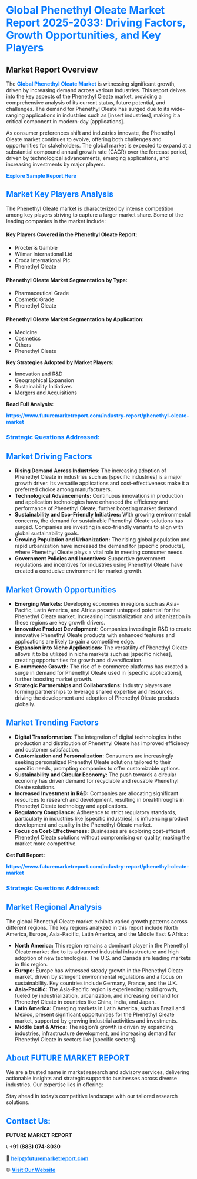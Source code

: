 <h1 style="color: #007BFF;">Global Phenethyl Oleate Market Report 2025-2033: Driving Factors, Growth Opportunities, and Key Players</h1>

<section id="overview">
<h2>Market Report Overview</h2>
<p>The <a href="https://www.futuremarketreport.com/industry-report/phenethyl-oleate-market" style="color: #007BFF; text-decoration: none;"><strong>Global Phenethyl Oleate Market</strong></a> is witnessing significant growth, driven by increasing demand across various industries. This report delves into the key aspects of the Phenethyl Oleate market, providing a comprehensive analysis of its current status, future potential, and challenges. The demand for Phenethyl Oleate has surged due to its wide-ranging applications in industries such as [insert industries], making it a critical component in modern-day [applications].</p>
<p>As consumer preferences shift and industries innovate, the Phenethyl Oleate market continues to evolve, offering both challenges and opportunities for stakeholders. The global market is expected to expand at a substantial compound annual growth rate (CAGR) over the forecast period, driven by technological advancements, emerging applications, and increasing investments by major players.</p>
</section>

<section id="overview">
<p><a href="https://www.futuremarketreport.com/request-sample/reportId=98857" style="color: #007BFF; text-decoration: none;"><strong>Explore Sample Report Here</strong></a></p>
</section>

<section id="key-players">
<h2 style="color: #007BFF;">Market Key Players Analysis</h2>
<p>The Phenethyl Oleate market is characterized by intense competition among key players striving to capture a larger market share. Some of the leading companies in the market include:</p>
<h4>Key Players Covered in the Phenethyl Oleate Report:</h4>
<ul><li>Procter &amp; Gamble</li><li>Wilmar International Ltd</li><li>Croda International Plc</li><li>Phenethyl Oleate</li></ul>
<h4>Phenethyl Oleate Market Segmentation by Type:</h4>
<ul><li>Pharmaceutical Grade</li><li>Cosmetic Grade</li><li>Phenethyl Oleate</li></ul>

<h4>Phenethyl Oleate Market Segmentation by Application:</h4>
<ul><li>Medicine</li><li>Cosmetics</li><li>Others</li><li>Phenethyl Oleate</li></ul>
<p><strong>Key Strategies Adopted by Market Players:</strong></p>
<ul>
<li>Innovation and R&D</li>
<li>Geographical Expansion</li>
<li>Sustainability Initiatives</li>
<li>Mergers and Acquisitions</li>
</ul>
</section>

<section>
<p><strong>Read Full Analysis: </strong></p><a href="https://www.futuremarketreport.com/industry-report/phenethyl-oleate-market" style="color: #007BFF; text-decoration: none;"><strong>https://www.futuremarketreport.com/industry-report/phenethyl-oleate-market</strong></a>
<h3 style="color: #007BFF;">Strategic Questions Addressed:</h3>
</section>

<section id="driving-factors">
<h2 style="color: #007BFF;">Market Driving Factors</h2>
<ul>
<li><strong>Rising Demand Across Industries:</strong> The increasing adoption of Phenethyl Oleate in industries such as [specific industries] is a major growth driver. Its versatile applications and cost-effectiveness make it a preferred choice among manufacturers.</li>
<li><strong>Technological Advancements:</strong> Continuous innovations in production and application technologies have enhanced the efficiency and performance of Phenethyl Oleate, further boosting market demand.</li>
<li><strong>Sustainability and Eco-Friendly Initiatives:</strong> With growing environmental concerns, the demand for sustainable Phenethyl Oleate solutions has surged. Companies are investing in eco-friendly variants to align with global sustainability goals.</li>
<li><strong>Growing Population and Urbanization:</strong> The rising global population and rapid urbanization have increased the demand for [specific products], where Phenethyl Oleate plays a vital role in meeting consumer needs.</li>
<li><strong>Government Policies and Incentives:</strong> Supportive government regulations and incentives for industries using Phenethyl Oleate have created a conducive environment for market growth.</li>
</ul>
</section>

<section id="growth-opportunities">
<h2 style="color: #007BFF;">Market Growth Opportunities</h2>
<ul>
<li><strong>Emerging Markets:</strong> Developing economies in regions such as Asia-Pacific, Latin America, and Africa present untapped potential for the Phenethyl Oleate market. Increasing industrialization and urbanization in these regions are key growth drivers.</li>
<li><strong>Innovative Product Development:</strong> Companies investing in R&D to create innovative Phenethyl Oleate products with enhanced features and applications are likely to gain a competitive edge.</li>
<li><strong>Expansion into Niche Applications:</strong> The versatility of Phenethyl Oleate allows it to be utilized in niche markets such as [specific niches], creating opportunities for growth and diversification.</li>
<li><strong>E-commerce Growth:</strong> The rise of e-commerce platforms has created a surge in demand for Phenethyl Oleate used in [specific applications], further boosting market growth.</li>
<li><strong>Strategic Partnerships and Collaborations:</strong> Industry players are forming partnerships to leverage shared expertise and resources, driving the development and adoption of Phenethyl Oleate products globally.</li>
</ul>
</section>

<section id="trending-factors">
<h2 style="color: #007BFF;">Market Trending Factors</h2>
<ul>
<li><strong>Digital Transformation:</strong> The integration of digital technologies in the production and distribution of Phenethyl Oleate has improved efficiency and customer satisfaction.</li>
<li><strong>Customization and Personalization:</strong> Consumers are increasingly seeking personalized Phenethyl Oleate solutions tailored to their specific needs, prompting companies to offer customizable options.</li>
<li><strong>Sustainability and Circular Economy:</strong> The push towards a circular economy has driven demand for recyclable and reusable Phenethyl Oleate solutions.</li>
<li><strong>Increased Investment in R&D:</strong> Companies are allocating significant resources to research and development, resulting in breakthroughs in Phenethyl Oleate technology and applications.</li>
<li><strong>Regulatory Compliance:</strong> Adherence to strict regulatory standards, particularly in industries like [specific industries], is influencing product development and quality in the Phenethyl Oleate market.</li>
<li><strong>Focus on Cost-Effectiveness:</strong> Businesses are exploring cost-efficient Phenethyl Oleate solutions without compromising on quality, making the market more competitive.</li>
</ul>
</section>

<section>
<p><strong>Get Full Report: </strong></p><a href="https://www.futuremarketreport.com/industry-report/phenethyl-oleate-market" style="color: #007BFF; text-decoration: none;"><strong>https://www.futuremarketreport.com/industry-report/phenethyl-oleate-market</strong></a>
<h3 style="color: #007BFF;">Strategic Questions Addressed:</h3>
</section>


<section id="regional-analysis">
<h2 style="color: #007BFF;">Market Regional Analysis</h2>
<p>The global Phenethyl Oleate market exhibits varied growth patterns across different regions. The key regions analyzed in this report include North America, Europe, Asia-Pacific, Latin America, and the Middle East & Africa:</p>
<ul>
<li><strong>North America:</strong> This region remains a dominant player in the Phenethyl Oleate market due to its advanced industrial infrastructure and high adoption of new technologies. The U.S. and Canada are leading markets in this region.</li>
<li><strong>Europe:</strong> Europe has witnessed steady growth in the Phenethyl Oleate market, driven by stringent environmental regulations and a focus on sustainability. Key countries include Germany, France, and the U.K.</li>
<li><strong>Asia-Pacific:</strong> The Asia-Pacific region is experiencing rapid growth, fueled by industrialization, urbanization, and increasing demand for Phenethyl Oleate in countries like China, India, and Japan.</li>
<li><strong>Latin America:</strong> Emerging markets in Latin America, such as Brazil and Mexico, present significant opportunities for the Phenethyl Oleate market, supported by growing industrial activities and investments.</li>
<li><strong>Middle East & Africa:</strong> The region’s growth is driven by expanding industries, infrastructure development, and increasing demand for Phenethyl Oleate in sectors like [specific sectors].</li>
</ul>
</section>

<footer>
<h2 style="color: #007BFF;">About FUTURE MARKET REPORT</h2>
<p>We are a trusted name in market research and advisory services, delivering actionable insights and strategic support to businesses across diverse industries. Our expertise lies in offering:</p>

<p>Stay ahead in today’s competitive landscape with our tailored research solutions.</p>

<h2 style="color: #007BFF;">Contact Us:</h2>
<p><strong>FUTURE MARKET REPORT</strong></p>
<p>📞 <strong>+91 (883) 074-8030</strong></p>
<p>📧 <strong><a href="mailto:help@futuremarketreport.com" style="color: #007BFF;">help@futuremarketreport.com</a></strong></p>
<p>🌐 <strong><a href="https://www.futuremarketreport.com/" style="color: #007BFF;">Visit Our Website</a></strong></p>
</footer>